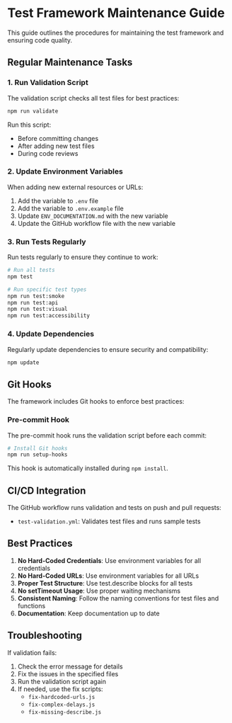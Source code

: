<!-- Source: /Users/mzahirudeen/playwright-framework-dev/docs-backup/consolidated-docs/docs-MAINTENANCE_GUIDE.md -->

<!-- Source: /Users/mzahirudeen/playwright-framework/docs/MAINTENANCE_GUIDE.md -->

# Test Framework Maintenance Guide

This guide outlines the procedures for maintaining the test framework and ensuring code quality.

## Regular Maintenance Tasks

### 1. Run Validation Script

The validation script checks all test files for best practices:

```bash
npm run validate
```

Run this script:
- Before committing changes
- After adding new test files
- During code reviews

### 2. Update Environment Variables

When adding new external resources or URLs:

1. Add the variable to `.env` file
2. Add the variable to `.env.example` file
3. Update `ENV_DOCUMENTATION.md` with the new variable
4. Update the GitHub workflow file with the new variable

### 3. Run Tests Regularly

Run tests regularly to ensure they continue to work:

```bash
# Run all tests
npm test

# Run specific test types
npm run test:smoke
npm run test:api
npm run test:visual
npm run test:accessibility
```

### 4. Update Dependencies

Regularly update dependencies to ensure security and compatibility:

```bash
npm update
```

## Git Hooks

The framework includes Git hooks to enforce best practices:

### Pre-commit Hook

The pre-commit hook runs the validation script before each commit:

```bash
# Install Git hooks
npm run setup-hooks
```

This hook is automatically installed during `npm install`.

## CI/CD Integration

The GitHub workflow runs validation and tests on push and pull requests:

- `test-validation.yml`: Validates test files and runs sample tests

## Best Practices

1. **No Hard-Coded Credentials**: Use environment variables for all credentials
2. **No Hard-Coded URLs**: Use environment variables for all URLs
3. **Proper Test Structure**: Use test.describe blocks for all tests
4. **No setTimeout Usage**: Use proper waiting mechanisms
5. **Consistent Naming**: Follow the naming conventions for test files and functions
6. **Documentation**: Keep documentation up to date

## Troubleshooting

If validation fails:

1. Check the error message for details
2. Fix the issues in the specified files
3. Run the validation script again
4. If needed, use the fix scripts:
   - `fix-hardcoded-urls.js`
   - `fix-complex-delays.js`
   - `fix-missing-describe.js`